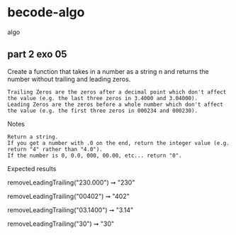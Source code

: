 # becode-algo
 algo

## part 2 exo 05

Create a function that takes in a number as a string n and returns the number without trailing and leading zeros.

    Trailing Zeros are the zeros after a decimal point which don't affect the value (e.g. the last three zeros in 3.4000 and 3.04000).
    Leading Zeros are the zeros before a whole number which don't affect the value (e.g. the first three zeros in 000234 and 000230).

Notes

    Return a string.
    If you get a number with .0 on the end, return the integer value (e.g. return "4" rather than "4.0").
    If the number is 0, 0.0, 000, 00.00, etc... return "0".

Expected results

removeLeadingTrailing("230.000") ➞ "230"

removeLeadingTrailing("00402") ➞ "402"

removeLeadingTrailing("03.1400") ➞ "3.14"

removeLeadingTrailing("30") ➞ "30"







